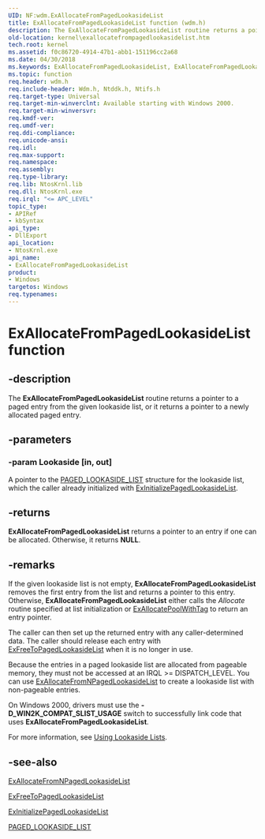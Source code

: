 ```yaml
---
UID: NF:wdm.ExAllocateFromPagedLookasideList
title: ExAllocateFromPagedLookasideList function (wdm.h)
description: The ExAllocateFromPagedLookasideList routine returns a pointer to a paged entry from the given lookaside list, or it returns a pointer to a newly allocated paged entry.
old-location: kernel\exallocatefrompagedlookasidelist.htm
tech.root: kernel
ms.assetid: f0c86720-4914-47b1-abb1-151196cc2a68
ms.date: 04/30/2018
ms.keywords: ExAllocateFromPagedLookasideList, ExAllocateFromPagedLookasideList routine [Kernel-Mode Driver Architecture], k102_96e03fc6-f951-4c96-8de4-32d67e85ec02.xml, kernel.exallocatefrompagedlookasidelist, wdm/ExAllocateFromPagedLookasideList
ms.topic: function
req.header: wdm.h
req.include-header: Wdm.h, Ntddk.h, Ntifs.h
req.target-type: Universal
req.target-min-winverclnt: Available starting with Windows 2000.
req.target-min-winversvr: 
req.kmdf-ver: 
req.umdf-ver: 
req.ddi-compliance: 
req.unicode-ansi: 
req.idl: 
req.max-support: 
req.namespace: 
req.assembly: 
req.type-library: 
req.lib: NtosKrnl.lib
req.dll: NtosKrnl.exe
req.irql: "<= APC_LEVEL"
topic_type:
- APIRef
- kbSyntax
api_type:
- DllExport
api_location:
- NtosKrnl.exe
api_name:
- ExAllocateFromPagedLookasideList
product:
- Windows
targetos: Windows
req.typenames: 
---
```


# ExAllocateFromPagedLookasideList function


## -description


The <b>ExAllocateFromPagedLookasideList</b> routine returns a pointer to a paged entry from the given lookaside list, or it returns a pointer to a newly allocated paged entry. 


## -parameters




### -param Lookaside [in, out]

A pointer to the <a href="https://docs.microsoft.com/windows-hardware/drivers/kernel/eprocess">PAGED_LOOKASIDE_LIST</a> structure for the lookaside list, which the caller already initialized with <a href="https://docs.microsoft.com/windows-hardware/drivers/ddi/content/wdm/nf-wdm-exinitializepagedlookasidelist">ExInitializePagedLookasideList</a>. 


## -returns



<b>ExAllocateFromPagedLookasideList</b> returns a pointer to an entry if one can be allocated. Otherwise, it returns <b>NULL</b>.




## -remarks



If the given lookaside list is not empty, <b>ExAllocateFromPagedLookasideList</b> removes the first entry from the list and returns a pointer to this entry. Otherwise, <b>ExAllocateFromPagedLookasideList</b> either calls the <i>Allocate</i> routine specified at list initialization or <a href="https://docs.microsoft.com/windows-hardware/drivers/ddi/content/wdm/nf-wdm-exallocatepoolwithtag">ExAllocatePoolWithTag</a> to return an entry pointer.

The caller can then set up the returned entry with any caller-determined data. The caller should release each entry with <a href="https://docs.microsoft.com/windows-hardware/drivers/ddi/content/wdm/nf-wdm-exfreetopagedlookasidelist">ExFreeToPagedLookasideList</a> when it is no longer in use. 

Because the entries in a paged lookaside list are allocated from pageable memory, they must not be accessed at an IRQL >= DISPATCH_LEVEL. You can use <a href="https://docs.microsoft.com/windows-hardware/drivers/ddi/content/wdm/nf-wdm-exallocatefromnpagedlookasidelist">ExAllocateFromNPagedLookasideList</a> to create a lookaside list with non-pageable entries.

On Windows 2000, drivers must use the <b>-D_WIN2K_COMPAT_SLIST_USAGE</b> switch to successfully link code that uses <b>ExAllocateFromPagedLookasideList</b>.

For more information, see <a href="https://docs.microsoft.com/windows-hardware/drivers/kernel/using-lookaside-lists">Using Lookaside Lists</a>. 




## -see-also




<a href="https://docs.microsoft.com/windows-hardware/drivers/ddi/content/wdm/nf-wdm-exallocatefromnpagedlookasidelist">ExAllocateFromNPagedLookasideList</a>



<a href="https://docs.microsoft.com/windows-hardware/drivers/ddi/content/wdm/nf-wdm-exfreetopagedlookasidelist">ExFreeToPagedLookasideList</a>



<a href="https://docs.microsoft.com/windows-hardware/drivers/ddi/content/wdm/nf-wdm-exinitializepagedlookasidelist">ExInitializePagedLookasideList</a>



<a href="https://docs.microsoft.com/windows-hardware/drivers/kernel/eprocess">PAGED_LOOKASIDE_LIST</a>
 

 

